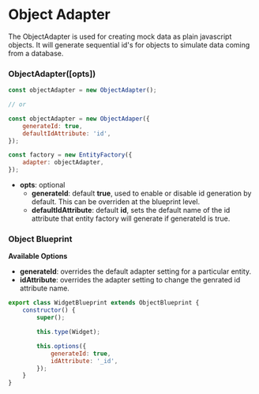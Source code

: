 # Object Adapter

The ObjectAdapter is used for creating mock data as plain javascript objects.
It will generate sequential id's for objects to simulate data coming from a
database.

### ObjectAdapter([opts])

```javascript
const objectAdapter = new ObjectAdapter();

// or

const objectAdapter = new ObjectAdaper({
    generateId: true,
    defaultIdAttribute: 'id',
});

const factory = new EntityFactory({
    adapter: objectAdapter,
});
```

-   **opts**: optional
    -   **generateId**: default **true**, used to enable or disable id generation
        by default. This can be overriden at the blueprint level.
    -   **defaultIdAttribute**: default **id**, sets the default name of the id
        attribute that entity factory will generate if generateId is true.

### Object Blueprint

**Available Options**

-   **generateId**: overrides the default adapter setting for a particular entity.
-   **idAttribute**: overrides the adapter setting to change the genrated id
    attribute name.

```javascript
export class WidgetBlueprint extends ObjectBlueprint {
    constructor() {
        super();

        this.type(Widget);

        this.options({
            generateId: true,
            idAttribute: '_id',
        });
    }
}
```

